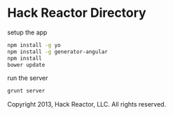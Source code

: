 Hack Reactor Directory
===========

setup the app
```bash
npm install -g yo
npm install -g generator-angular
npm install
bower update
```
run the server
```bash
grunt server
```

Copyright 2013, Hack Reactor, LLC. All rights reserved.
